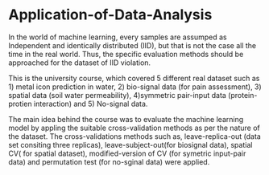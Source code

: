 

# Application-of-Data-Analysis
In the world of  machine learning, every samples  are assumped  as Independent and identically distributed (IID), but that is not the case all the time in the real world. Thus, the specific evaluation methods should be approached for the dataset of  IID violation.

This is the university course, which covered 5 different real dataset such as 1) metal icon prediction in water, 2) bio-signal data (for pain assessment), 3) spatial data (soil water permeability), 4)symmetric pair-input data (protein-protien interaction) and  5) No-signal data. 

The main idea behind the course was to evaluate the machine learning model by appling the suitable cross-validation methods as per the nature of the dataset. The cross-validations methods such as, leave-replica-out (data set consiting three replicas), leave-subject-out(for biosignal data), spatial CV( for spatial dataset), modified-version of CV  (for symetric input-pair data) and permutation test (for no-sginal data) were applied.  

